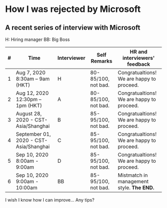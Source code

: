 # How I was rejected by Microsoft

## A recent series of interview with Microsoft

H: Hiring manager
BB: Big Boss

| # | Time                                   | Interviewer | Self Remarks        | HR and interviewers' feedback             |
|---|----------------------------------------|-------------|---------------------|-------------------------------------------|
| 1 | Aug 7, 2020 8:30am – 9am (HKT)         | H           | 80-85/100, not bad. | Congratualtions! We are happy to proceed. |
| 2 | Aug 12, 2020 12:30pm – 1pm (HKT)       | A           | 80-85/100, not bad. | Congratualtions! We are happy to proceed. |
| 3 | August 28, 2020 - CST-Asia/Shanghai    | B           | 85-95/100, not bad. | Congratualtions! We are happy to proceed. |
| 4 | September 01, 2020 - CST-Asia/Shanghai | C           | 85-95/100, not bad. | Congratualtions! We are happy to proceed. |
| 5 | Sep 10, 2020 8:00am - 9:00am           | D           | 85-95/100, not bad. | Congratualtions! We are happy to proceed. |
| 6 | Sep 10, 2020 9:00am - 10:00am          | BB          | 85-95/100, not bad. | Mistmatch in management style. **The END.**   |

I wish I know how I can improve...
Any tips?
